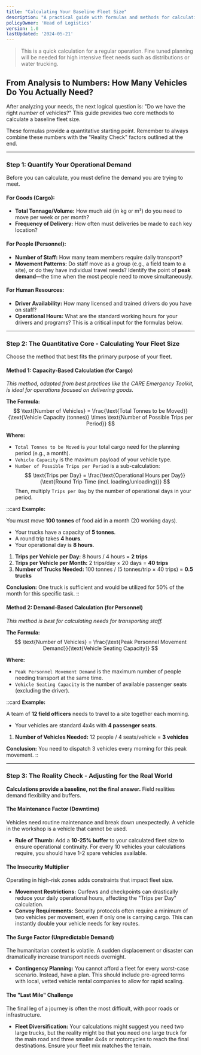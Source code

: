 ```yaml
---
title: "Calculating Your Baseline Fleet Size"
description: "A practical guide with formulas and methods for calculating the required number of vehicles based on cargo volume and personnel transport needs."
policyOwner: 'Head of Logistics'
version: 1.0
lastUpdated: '2024-05-21'
---
```


> This is a quick calculation for a regular operation. Fine tuned planning will be needed for high intensive fleet needs such as distributions or water trucking. 

## From Analysis to Numbers: How Many Vehicles Do You Actually Need?

After analyzing your needs, the next logical question is: "Do we have the right *number* of vehicles?" This guide provides two core methods to calculate a baseline fleet size.

These formulas provide a quantitative starting point. Remember to always combine these numbers with the "Reality Check" factors outlined at the end.

---

### Step 1: Quantify Your Operational Demand

Before you can calculate, you must define the demand you are trying to meet.

#### For Goods (Cargo):
- **Total Tonnage/Volume:** How much aid (in kg or m³) do you need to move per week or per month?
- **Frequency of Delivery:** How often must deliveries be made to each key location?

#### For People (Personnel):
- **Number of Staff:** How many team members require daily transport?
- **Movement Patterns:** Do staff move as a group (e.g., a field team to a site), or do they have individual travel needs? Identify the point of **peak demand**—the time when the most people need to move simultaneously.

#### For Human Resources:
- **Driver Availability:** How many licensed and trained drivers do you have on staff?
- **Operational Hours:** What are the standard working hours for your drivers and programs? This is a critical input for the formulas below.

---

### Step 2: The Quantitative Core - Calculating Your Fleet Size

Choose the method that best fits the primary purpose of your fleet.

#### Method 1: Capacity-Based Calculation (for Cargo)
*This method, adapted from best practices like the CARE Emergency Toolkit, is ideal for operations focused on delivering goods.*

**The Formula:**
$$
\text{Number of Vehicles} = \frac{\text{Total Tonnes to be Moved}}{\text{Vehicle Capacity (tonnes)} \times \text{Number of Possible Trips per Period}}
$$

**Where:**
- `Total Tonnes to be Moved` is your total cargo need for the planning period (e.g., a month).
- `Vehicle Capacity` is the maximum payload of your vehicle type.
- `Number of Possible Trips per Period` is a sub-calculation:
  $$
  \text{Trips per Day} = \frac{\text{Operational Hours per Day}}{\text{Round Trip Time (incl. loading/unloading)}}
  $$
  Then, multiply `Trips per Day` by the number of operational days in your period.

::card
**Example:**

You must move **100 tonnes** of food aid in a month (20 working days).
- Your trucks have a capacity of **5 tonnes**.
- A round trip takes **4 hours**.
- Your operational day is **8 hours**.

1.  **Trips per Vehicle per Day:** 8 hours / 4 hours = **2 trips**
2.  **Trips per Vehicle per Month:** 2 trips/day × 20 days = **40 trips**
3.  **Number of Trucks Needed:** 100 tonnes / (5 tonnes/trip × 40 trips) = **0.5 trucks**

**Conclusion:** One truck is sufficient and would be utilized for 50% of the month for this specific task.
::

#### Method 2: Demand-Based Calculation (for Personnel)
*This method is best for calculating needs for transporting staff.*

**The Formula:**
$$
\text{Number of Vehicles} = \frac{\text{Peak Personnel Movement Demand}}{\text{Vehicle Seating Capacity}}
$$

**Where:**
- `Peak Personnel Movement Demand` is the maximum number of people needing transport at the same time.
- `Vehicle Seating Capacity` is the number of available passenger seats (excluding the driver).

::card
**Example:**

A team of **12 field officers** needs to travel to a site together each morning.
- Your vehicles are standard 4x4s with **4 passenger seats**.

1. **Number of Vehicles Needed:** 12 people / 4 seats/vehicle = **3 vehicles**

**Conclusion:** You need to dispatch 3 vehicles every morning for this peak movement.
::

---

### Step 3: The Reality Check - Adjusting for the Real World

**Calculations provide a baseline, not the final answer.** Field realities demand flexibility and buffers.

#### The Maintenance Factor (Downtime)
Vehicles need routine maintenance and break down unexpectedly. A vehicle in the workshop is a vehicle that cannot be used.
- **Rule of Thumb:** Add a **10-25% buffer** to your calculated fleet size to ensure operational continuity. For every 10 vehicles your calculations require, you should have 1-2 spare vehicles available.

#### The Insecurity Multiplier
Operating in high-risk zones adds constraints that impact fleet size.
- **Movement Restrictions:** Curfews and checkpoints can drastically reduce your daily operational hours, affecting the "Trips per Day" calculation.
- **Convoy Requirements:** Security protocols often require a minimum of two vehicles per movement, even if only one is carrying cargo. This can instantly double your vehicle needs for key routes.

#### The Surge Factor (Unpredictable Demand)
The humanitarian context is volatile. A sudden displacement or disaster can dramatically increase transport needs overnight.
- **Contingency Planning:** You cannot afford a fleet for every worst-case scenario. Instead, have a plan. This should include pre-agreed terms with local, vetted vehicle rental companies to allow for rapid scaling.

#### The "Last Mile" Challenge
The final leg of a journey is often the most difficult, with poor roads or infrastructure.
- **Fleet Diversification:** Your calculations might suggest you need two large trucks, but the reality might be that you need one large truck for the main road and three smaller 4x4s or motorcycles to reach the final destinations. Ensure your fleet mix matches the terrain.